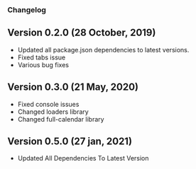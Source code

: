 ### Changelog


## Version 0.2.0 (28 October, 2019)
 - Updated all package.json dependencies to latest versions.
 - Fixed tabs issue
 - Various bug fixes

## Version 0.3.0 (21 May, 2020)
 - Fixed console issues
 - Changed loaders library
 - Changed full-calendar library

## Version 0.5.0 (27 jan, 2021)
 - Updated All Dependencies To Latest Version